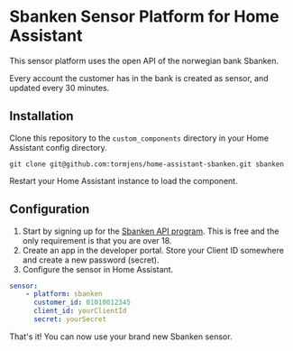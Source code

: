# Sbanken Sensor Platform for Home Assistant

This sensor platform uses the open API of the norwegian bank Sbanken. 

Every account the customer has in the bank is created as sensor, and updated every 30 minutes.

## Installation

Clone this repository to the `custom_components` directory in your Home Assistant config directory.

`git clone git@github.com:tormjens/home-assistant-sbanken.git sbanken`

Restart your Home Assistant instance to load the component.

## Configuration

1. Start by signing up for the [Sbanken API program](https://sbanken.no/bruke/utviklerportalen/). This is free and the only requirement is that you are over 18.
2. Create an app in the developer portal. Store your Client ID somewhere and create a new password (secret).
3. Configure the sensor in Home Assistant.

```yaml
sensor:
    - platform: sbanken
      customer_id: 01010012345
      client_id: yourClientId
      secret: yourSecret
```

That's it! You can now use your brand new Sbanken sensor.

